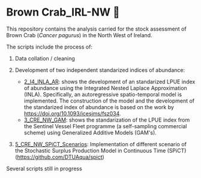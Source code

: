 # Brown Crab_IRL-NW :crab:

This repository contains the analysis carried for the stock assessment of Brown Crab (*Cancer pagurus*) in the North West of Ireland. 

The scripts include the process of: 
1. Data collation / cleaning 

2. Development of two independent standarized indices of abundance: 
    * <ins>2_I4_INLA_AR</ins>: shows the development of an standarized LPUE index of abundance using the Integrated Nested Laplace Approximation (INLA). Specifically, an autoregressive spatio-temporal model is implemented. The construction of the model and the development of the standarized index of abundance is based on the work by  https://doi.org/10.1093/icesjms/fsz034.
    * <ins>3_CRE_NW_GAM</ins>: shows the standarization of the LPUE index from the Sentinel Vessel Fleet programme (a self-sampling commercial scheme) using Generalized Additive Models (GAM's). 
 
3. <ins>5_CRE_NW_SPiCT_Scenarios</ins>: Implementation of different scenario of the Stochastic Surplus Production Model in Continuous Time (SPiCT) (https://github.com/DTUAqua/spict)

Several scripts still in progress
